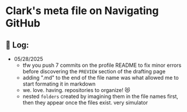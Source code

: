 # Clark's meta file on Navigating GitHub



## 📝 Log:
* 05/28/2025
  * tfw you push 7 commits on the profile README to fix minor errors before discovering the `PREVIEW` section of the drafting page
  * adding ".md" to the end of the file name was what allowed me to start formating it in markdown
  * we. love. having. repositories to organize! 😻
  * nested `folders` created by imagining them in the file names first, then they appear once the files exist. very simulator
